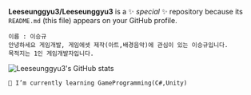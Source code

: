 **Leeseunggyu3/Leeseunggyu3** is a ✨ _special_ ✨ repository because its `README.md` (this file) appears on your GitHub profile.

    이름 : 이승규
    안녕하세요 게임개발, 게임에셋 제작(아트,배경음악)에 관심이 있는 이승규입니다.
    목적지는 1인 게임개발자입니다.

![Leeseunggyu3's GitHub stats](https://github-readme-stats.vercel.app/api?username=Leeseunggyu3&show_icons=true&theme=tokyonight)


    🌱 I’m currently learning GameProgramming(C#,Unity)